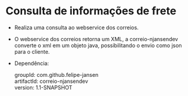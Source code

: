 # Consulta de informações de frete

- Realiza uma consulta ao webservice dos correios.
- O webservice dos correios retorna um XML, a correio-njansendev converte o xml em um objeto java, possibilitando o envio como json para o cliente.
- Dependência:

  groupId: com.github.felipe-jansen<br/>
  artifactId: correio-njansendev<br/>
  version: 1.1-SNAPSHOT<br/>

